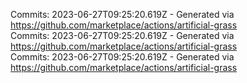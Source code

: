 Commits: 2023-06-27T09:25:20.619Z - Generated via https://github.com/marketplace/actions/artificial-grass
<br>
Commits: 2023-06-27T09:25:20.619Z - Generated via https://github.com/marketplace/actions/artificial-grass
<br>
Commits: 2023-06-27T09:25:20.619Z - Generated via https://github.com/marketplace/actions/artificial-grass
<br>
